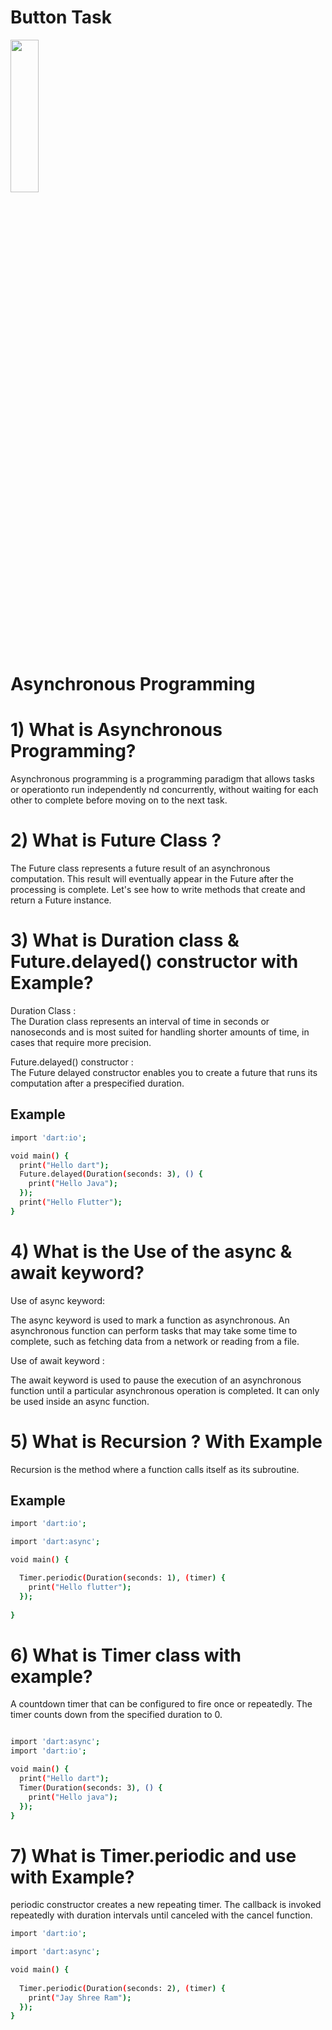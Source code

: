 # Button Task


  <img src = "https://github.com/Shalu6634/time_daily_task/assets/149373622/664c2317-134f-48fb-b764-5f566fbc275f" width = 30%  height = 25%>

# Asynchronous Programming
# 1) What is Asynchronous Programming?

  Asynchronous programming is a programming paradigm that allows tasks or operationto run independently nd concurrently, 
  without waiting for each other to complete before moving on to the next task. 

# 2) What is Future Class ?

  The Future class represents a future result of an asynchronous computation. This result will eventually appear in the Future 
  after the processing is complete. Let's see how to write methods that create and return a Future instance.

# 3) What is Duration class & Future.delayed() constructor with Example?
Duration Class :   
The Duration class represents an interval of time in seconds or nanoseconds and is most suited for handling shorter amounts of time, in cases that require more precision.

Future.delayed() constructor :  
The Future delayed constructor enables you to create a future that runs its computation after a prespecified duration.

## Example

```bash
import 'dart:io';

void main() {
  print("Hello dart");
  Future.delayed(Duration(seconds: 3), () {
    print("Hello Java");
  });
  print("Hello Flutter");
}
```


# 4) What is the Use of the async & await keyword?
Use of async keyword:

The async keyword is used to mark a function as asynchronous. An asynchronous function can perform tasks that
may take some time to complete, such as fetching data from a network or reading from a file. 

Use of await keyword :

The await keyword is used to pause the execution of an asynchronous function until a particular asynchronous operation is completed. It can only be used inside an async function.

# 5) What is Recursion ? With Example
Recursion is the method where a function calls itself as its subroutine.

## Example

```bash
import 'dart:io';

import 'dart:async';

void main() {

  Timer.periodic(Duration(seconds: 1), (timer) {
    print("Hello flutter");
  });
  
}
```
# 6) What is Timer class with example?
A countdown timer that can be configured to fire once or repeatedly. The timer counts down from the specified duration to 0.

```bash

import 'dart:async';
import 'dart:io';

void main() {
  print("Hello dart");
  Timer(Duration(seconds: 3), () {
    print("Hello java");
  });
}

```

# 7) What is Timer.periodic and use with Example?
periodic constructor creates a new repeating timer. The callback is invoked repeatedly with duration intervals until canceled with the cancel function.

```bash
import 'dart:io';

import 'dart:async';

void main() {
  
  Timer.periodic(Duration(seconds: 2), (timer) {
    print("Jay Shree Ram");
  });
}
```


